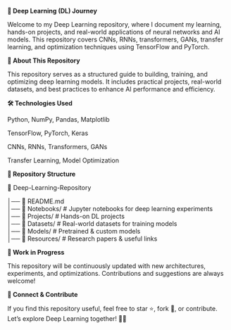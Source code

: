 **🧠 Deep Learning (DL) Journey**

Welcome to my Deep Learning repository, where I document my learning, hands-on projects, and real-world applications of neural networks and AI models. This repository covers CNNs, RNNs, transformers, GANs, transfer learning, and optimization techniques using TensorFlow and PyTorch.

**📌 About This Repository**

This repository serves as a structured guide to building, training, and optimizing deep learning models. It includes practical projects, real-world datasets, and best practices to enhance AI performance and efficiency.

**🛠 Technologies Used**

Python, NumPy, Pandas, Matplotlib

TensorFlow, PyTorch, Keras

CNNs, RNNs, Transformers, GANs

Transfer Learning, Model Optimization

**📂 Repository Structure**

📁 Deep-Learning-Repository

│── 📄 README.md  
│── 📁 Notebooks/           # Jupyter notebooks for deep learning experiments  
│── 📁 Projects/            # Hands-on DL projects  
│── 📁 Datasets/            # Real-world datasets for training models  
│── 📁 Models/              # Pretrained & custom models  
│── 📁 Resources/           # Research papers & useful links  

**🚧 Work in Progress**

This repository will be continuously updated with new architectures, experiments, and optimizations. Contributions and suggestions are always welcome!

**🤝 Connect & Contribute**

If you find this repository useful, feel free to star ⭐, fork 🍴, or contribute. Let’s explore Deep Learning together! 🧠🚀
